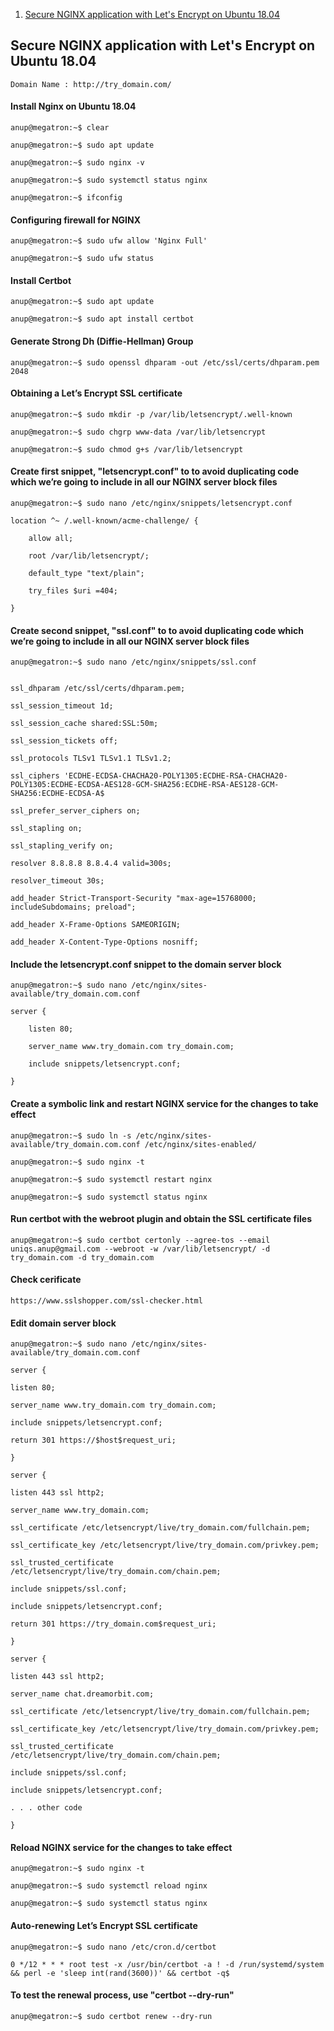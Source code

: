 
1. [Secure NGINX application with Let's Encrypt on Ubuntu 18.04](#Secure-NGINX-application-with-Let's-Encrypt-on-Ubuntu-18.04)


## Secure NGINX application with Let's Encrypt on Ubuntu 18.04

`Domain Name : http://try_domain.com/`


#### Install Nginx on Ubuntu 18.04

`anup@megatron:~$ clear`

`anup@megatron:~$ sudo apt update`

`anup@megatron:~$ sudo nginx -v`

`anup@megatron:~$ sudo systemctl status nginx`

`anup@megatron:~$ ifconfig`


#### Configuring firewall for NGINX

`anup@megatron:~$ sudo ufw allow 'Nginx Full'`

`anup@megatron:~$ sudo ufw status`


#### Install Certbot

`anup@megatron:~$ sudo apt update`

`anup@megatron:~$ sudo apt install certbot`


#### Generate Strong Dh (Diffie-Hellman) Group

`anup@megatron:~$ sudo openssl dhparam -out /etc/ssl/certs/dhparam.pem 2048`


#### Obtaining a Let’s Encrypt SSL certificate

`anup@megatron:~$ sudo mkdir -p /var/lib/letsencrypt/.well-known`

`anup@megatron:~$ sudo chgrp www-data /var/lib/letsencrypt`

`anup@megatron:~$ sudo chmod g+s /var/lib/letsencrypt`


#### Create first snippet, "letsencrypt.conf" to to avoid duplicating code which we’re going to include in all our NGINX server block files

`anup@megatron:~$ sudo nano /etc/nginx/snippets/letsencrypt.conf`

```
location ^~ /.well-known/acme-challenge/ {

    allow all;

    root /var/lib/letsencrypt/;

    default_type "text/plain";

    try_files $uri =404;

}
```


#### Create second snippet, "ssl.conf" to to avoid duplicating code which we’re going to include in all our NGINX server block files

`anup@megatron:~$ sudo nano /etc/nginx/snippets/ssl.conf`

```

ssl_dhparam /etc/ssl/certs/dhparam.pem;

ssl_session_timeout 1d;

ssl_session_cache shared:SSL:50m;

ssl_session_tickets off;

ssl_protocols TLSv1 TLSv1.1 TLSv1.2;

ssl_ciphers 'ECDHE-ECDSA-CHACHA20-POLY1305:ECDHE-RSA-CHACHA20-POLY1305:ECDHE-ECDSA-AES128-GCM-SHA256:ECDHE-RSA-AES128-GCM-SHA256:ECDHE-ECDSA-A$

ssl_prefer_server_ciphers on;

ssl_stapling on;

ssl_stapling_verify on;

resolver 8.8.8.8 8.8.4.4 valid=300s;

resolver_timeout 30s;

add_header Strict-Transport-Security "max-age=15768000; includeSubdomains; preload";

add_header X-Frame-Options SAMEORIGIN;

add_header X-Content-Type-Options nosniff;

```


#### Include the letsencrypt.conf snippet to the domain server block

`anup@megatron:~$ sudo nano /etc/nginx/sites-available/try_domain.com.conf`

```
server {

    listen 80;

    server_name www.try_domain.com try_domain.com;

    include snippets/letsencrypt.conf;

}
```


#### Create a symbolic link and restart NGINX service for the changes to take effect

`anup@megatron:~$ sudo ln -s /etc/nginx/sites-available/try_domain.com.conf /etc/nginx/sites-enabled/`

`anup@megatron:~$ sudo nginx -t`

`anup@megatron:~$ sudo systemctl restart nginx`

`anup@megatron:~$ sudo systemctl status nginx`


#### Run certbot with the webroot plugin and obtain the SSL certificate files

`anup@megatron:~$ sudo certbot certonly --agree-tos --email uniqs.anup@gmail.com --webroot -w /var/lib/letsencrypt/ -d try_domain.com -d try_domain.com`


#### Check cerificate

`https://www.sslshopper.com/ssl-checker.html`


#### Edit domain server block

`anup@megatron:~$ sudo nano /etc/nginx/sites-available/try_domain.com.conf`

```
server {

listen 80;

server_name www.try_domain.com try_domain.com;

include snippets/letsencrypt.conf;

return 301 https://$host$request_uri;

}

server {

listen 443 ssl http2;

server_name www.try_domain.com;

ssl_certificate /etc/letsencrypt/live/try_domain.com/fullchain.pem;

ssl_certificate_key /etc/letsencrypt/live/try_domain.com/privkey.pem;

ssl_trusted_certificate /etc/letsencrypt/live/try_domain.com/chain.pem;

include snippets/ssl.conf;

include snippets/letsencrypt.conf;

return 301 https://try_domain.com$request_uri;

}

server {

listen 443 ssl http2;

server_name chat.dreamorbit.com;

ssl_certificate /etc/letsencrypt/live/try_domain.com/fullchain.pem;

ssl_certificate_key /etc/letsencrypt/live/try_domain.com/privkey.pem;

ssl_trusted_certificate /etc/letsencrypt/live/try_domain.com/chain.pem;

include snippets/ssl.conf;

include snippets/letsencrypt.conf;

. . . other code

}
```


#### Reload NGINX service for the changes to take effect

`anup@megatron:~$ sudo nginx -t`

`anup@megatron:~$ sudo systemctl reload nginx`

`anup@megatron:~$ sudo systemctl status nginx`


#### Auto-renewing Let’s Encrypt SSL certificate

`anup@megatron:~$ sudo nano /etc/cron.d/certbot`

`0 */12 * * * root test -x /usr/bin/certbot -a ! -d /run/systemd/system && perl -e 'sleep int(rand(3600))' && certbot -q$`


#### To test the renewal process, use "certbot --dry-run"

`anup@megatron:~$ sudo certbot renew --dry-run`
